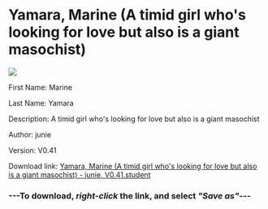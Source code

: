 # Yamara, Marine (A timid girl who's looking for love but also is a giant masochist)

<img src = "https://raw.githubusercontent.com/Arbiter1223/Daigaku-Gurashi-Custom-Students/master/Students/Files/Yamara%2C%20Marine%20(A%20timid%20girl%20who's%20looking%20for%20love%20but%20also%20is%20a%20giant%20masochist).png">

First Name: Marine

Last Name: Yamara

Description: A timid girl who's looking for love but also is a giant masochist

Author: junie

Version: V0.41

Download link: <a href="https://raw.githubusercontent.com/Arbiter1223/Daigaku-Gurashi-Custom-Students/master/Students/Files/Yamara%2C%20Marine%20(A%20timid%20girl%20who's%20looking%20for%20love%20but%20also%20is%20a%20giant%20masochist)%20-%20junie%2C%20V0.41.student">Yamara, Marine (A timid girl who's looking for love but also is a giant masochist) - junie, V0.41.student</a>

### ---**To download, _right-click_ the link, and select _"Save as"_**---

